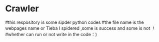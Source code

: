 # Crawler
#this respository is some sipder python codes
#the file name is the webpages name or Tieba I spidered ,some is success and some is not ！ 
#whether can run or not write  in the code：)
